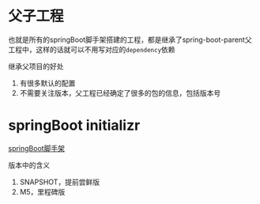 # 父子工程

也就是所有的springBoot脚手架搭建的工程，都是继承了spring-boot-parent父工程中，这样的话就可以不用写对应的`dependency`依赖

继承父项目的好处

1. 有很多默认的配置
2. 不需要关注版本，父工程已经确定了很多的包的信息，包括版本号

# springBoot initializr

[springBoot脚手架](start.spring.io)

版本中的含义

1. SNAPSHOT，提前尝鲜版
2. M5，里程碑版